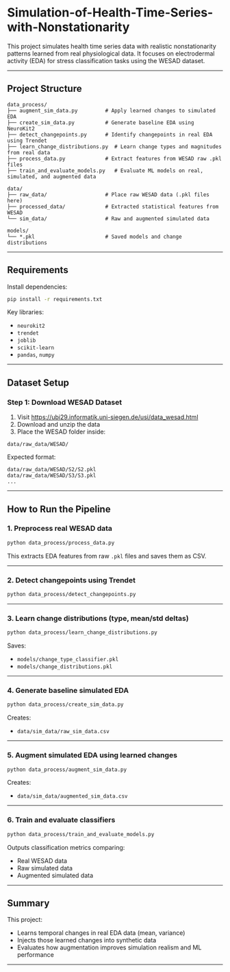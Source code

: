 # Simulation-of-Health-Time-Series-with-Nonstationarity

This project simulates health time series data with realistic nonstationarity patterns learned from real physiological data. It focuses on electrodermal activity (EDA) for stress classification tasks using the WESAD dataset.

---

## Project Structure

```text
data_process/
├── augment_sim_data.py         # Apply learned changes to simulated EDA
├── create_sim_data.py          # Generate baseline EDA using NeuroKit2
├── detect_changepoints.py      # Identify changepoints in real EDA using Trendet
├── learn_change_distributions.py  # Learn change types and magnitudes from real data
├── process_data.py             # Extract features from WESAD raw .pkl files
├── train_and_evaluate_models.py   # Evaluate ML models on real, simulated, and augmented data

data/
├── raw_data/                   # Place raw WESAD data (.pkl files here)
├── processed_data/             # Extracted statistical features from WESAD
└── sim_data/                   # Raw and augmented simulated data

models/
└── *.pkl                       # Saved models and change distributions
```

---

## Requirements

Install dependencies:

```bash
pip install -r requirements.txt
```

Key libraries:
- `neurokit2`
- `trendet`
- `joblib`
- `scikit-learn`
- `pandas`, `numpy`

---

## Dataset Setup

### Step 1: Download WESAD Dataset

1. Visit https://ubi29.informatik.uni-siegen.de/usi/data_wesad.html
2. Download and unzip the data
3. Place the WESAD folder inside:

```
data/raw_data/WESAD/
```

Expected format:

```
data/raw_data/WESAD/S2/S2.pkl
data/raw_data/WESAD/S3/S3.pkl
...
```

---

## How to Run the Pipeline

### 1. Preprocess real WESAD data

```bash
python data_process/process_data.py
```

This extracts EDA features from raw `.pkl` files and saves them as CSV.

---

### 2. Detect changepoints using Trendet

```bash
python data_process/detect_changepoints.py
```

---

### 3. Learn change distributions (type, mean/std deltas)

```bash
python data_process/learn_change_distributions.py
```

Saves:
- `models/change_type_classifier.pkl`
- `models/change_distributions.pkl`

---

### 4. Generate baseline simulated EDA

```bash
python data_process/create_sim_data.py
```

Creates:
- `data/sim_data/raw_sim_data.csv`

---

### 5. Augment simulated EDA using learned changes

```bash
python data_process/augment_sim_data.py
```

Creates:
- `data/sim_data/augmented_sim_data.csv`

---

### 6. Train and evaluate classifiers

```bash
python data_process/train_and_evaluate_models.py
```

Outputs classification metrics comparing:
- Real WESAD data
- Raw simulated data
- Augmented simulated data

---

## Summary

This project:
- Learns temporal changes in real EDA data (mean, variance)
- Injects those learned changes into synthetic data
- Evaluates how augmentation improves simulation realism and ML performance

---
